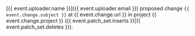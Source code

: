 [{{ event.uploader.name }}]({{ event.uploader.email }}) proposed change `{{ event.change.subject }}` at {{ event.change.url }} in project {{ event.change.project }} ({{ event.patch_set.inserts }}|{{ event.patch_set.deletes }}).
